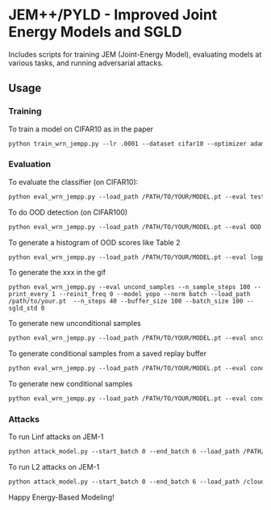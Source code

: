 # JEM++/PYLD - Improved Joint Energy Models and SGLD



Includes scripts for training JEM (Joint-Energy Model), evaluating models at various tasks, and running adversarial attacks.

## Usage
### Training
To train a model on CIFAR10 as in the paper
```markdown
python train_wrn_jempp.py --lr .0001 --dataset cifar10 --optimizer adam --p_x_weight 1.0 --p_y_given_x_weight 1.0 --p_x_y_weight 0.0 --sigma .03 --width 10 --depth 28 --plot_uncond --warmup_iters 1000
```

### Evaluation

To evaluate the classifier (on CIFAR10):
```markdown
python eval_wrn_jempp.py --load_path /PATH/TO/YOUR/MODEL.pt --eval test_clf --dataset cifar_test
```
To do OOD detection (on CIFAR100)
```markdown
python eval_wrn_jempp.py --load_path /PATH/TO/YOUR/MODEL.pt --eval OOD --ood_dataset cifar_100
```
To generate a histogram of OOD scores like Table 2
```markdown
python eval_wrn_jempp.py --load_path /PATH/TO/YOUR/MODEL.pt --eval logp_hist --datasets cifar10 svhn 
```

To generate the xxx in the gif
```shell script
python eval_wrn_jempp.py --eval uncond_samples --n_sample_steps 100 --print_every 1 --reinit_freq 0 --model yopo --norm batch --load_path /path/to/your.pt  --n_steps 40 --buffer_size 100 --batch_size 100 --sgld_std 0
```

To generate new unconditional samples
```markdown
python eval_wrn_jempp.py --load_path /PATH/TO/YOUR/MODEL.pt --eval uncond_samples --n_sample_steps {THE_MORE_THE_BETTER (1000 minimum)} --buffer_size 10000 --n_steps 40 --print_every 100 --reinit_freq 0.05
```
To generate conditional samples from a saved replay buffer
```markdown
python eval_wrn_jempp.py --load_path /PATH/TO/YOUR/MODEL.pt --eval cond_samples 
```
To generate new conditional samples
```markdown
python eval_wrn_jempp.py --load_path /PATH/TO/YOUR/MODEL.pt --eval cond_samples --n_sample_steps {THE_MORE_THE_BETTER (1000 minimum)} --buffer_size 10000 --n_steps 40 --print_every 10 --reinit_freq 0.05 --fresh_samples
 ```


### Attacks

To run Linf attacks on JEM-1
```markdown
python attack_model.py --start_batch 0 --end_batch 6 --load_path /PATH/TO/YOUR/MODEL.pt --exp_name /YOUR/EXP/NAME --n_steps_refine 1 --distance Linf --random_init --n_dup_chains 5 --base_dir /PATH/TO/YOUR/EXPERIMENTS/DIRECTORY
```
To run L2 attacks on JEM-1
```markdown
python attack_model.py --start_batch 0 --end_batch 6 --load_path /cloud_storage/BEST_jempp.pt --exp_name rerun_jempp_1_step_5_dup_l2_no_sigma_REDO --n_steps_refine 1 --distance L2 --random_init --n_dup_chains 5 --sigma 0.0 --base_dir /cloud_storage/adv_results &
 ```
 

Happy Energy-Based Modeling! 

